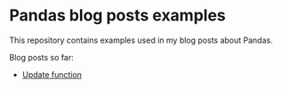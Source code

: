 # Pandas blog posts examples
This repository contains examples used in my blog posts about Pandas.

Blog posts so far:
* [Update function](https://medium.com/@marcinp55/updating-dataset-using-another-dataset-with-pandas-209f72e9ca38)
